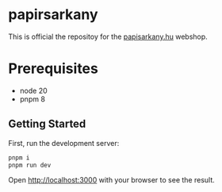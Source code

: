 # papirsarkany

This is official the repositoy for the [papisarkany.hu](https://papirsarkany.hu) webshop.

# Prerequisites

- node 20
- pnpm 8

## Getting Started

First, run the development server:

```bash
pnpm i
pnpm run dev
```

Open [http://localhost:3000](http://localhost:3000) with your browser to see the result.

